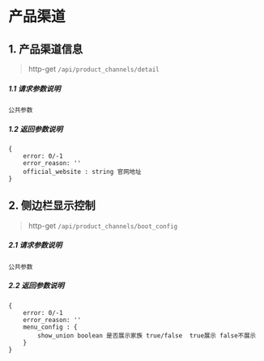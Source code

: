 # 产品渠道

## 1. 产品渠道信息

> http-get ```/api/product_channels/detail```
 
##### 1.1 请求参数说明

```
公共参数
```

##### 1.2 返回参数说明
```
{
    error: 0/-1 
    error_reason: ''
    official_website : string 官网地址
}
```

## 2. 侧边栏显示控制

> http-get ```/api/product_channels/boot_config```
 
##### 2.1 请求参数说明

```
公共参数
```

##### 2.2 返回参数说明
```
{
    error: 0/-1 
    error_reason: ''
    menu_config : {
        show_union boolean 是否展示家族 true/false  true展示 false不展示
    }
}
```